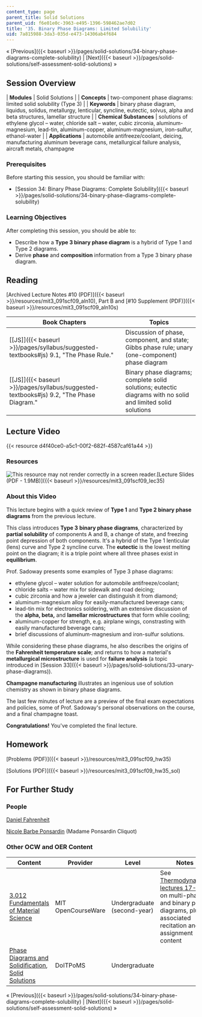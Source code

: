 ```yaml
---
content_type: page
parent_title: Solid Solutions
parent_uid: f6e01e0c-3963-e495-1396-598462ae7d02
title: '35. Binary Phase Diagrams: Limited Solubility'
uid: 7a815988-3da3-035d-e473-14306ab4f684
---
```


« [Previous]({{< baseurl >}}/pages/solid-solutions/34-binary-phase-diagrams-complete-solubility) | [Next]({{< baseurl >}}/pages/solid-solutions/self-assessment-solid-solutions) »

Session Overview
----------------

| **Modules** | Solid Solutions |
| **Concepts** | two-component phase diagrams: limited solid solubility (Type 3) |
| **Keywords** | binary phase diagram, liquidus, solidus, metallurgy, lenticular, syncline, eutectic, solvus, alpha and beta structures, lamellar structure |
| **Chemical Substances** | solutions of ethylene glycol – water, chloride salt – water, cubic zirconia, aluminum-magnesium, lead-tin, aluminum-copper, aluminum-magnesium, iron-sulfur, ethanol-water |
| **Applications** | automobile antifreeze/coolant, deicing, manufacturing aluminum beverage cans, metallurgical failure analysis, aircraft metals, champagne 

### Prerequisites

Before starting this session, you should be familiar with:

*   [Session 34: Binary Phase Diagrams: Complete Solubility]({{< baseurl >}}/pages/solid-solutions/34-binary-phase-diagrams-complete-solubility)

### Learning Objectives

After completing this session, you should be able to:

*   Describe how a **Type 3 binary phase diagram** is a hybrid of Type 1 and Type 2 diagrams.
*   Derive **phase** and **composition** information from a Type 3 binary phase diagram.

Reading
-------

[Archived Lecture Notes #10 (PDF)]({{< baseurl >}}/resources/mit3_091scf09_aln10), Part B and [#10 Supplement (PDF)]({{< baseurl >}}/resources/mit3_091scf09_aln10s)

| Book Chapters | Topics |
| --- | --- |
| [\[JS\]]({{< baseurl >}}/pages/syllabus/suggested-textbooks#js) 9.1, "The Phase Rule." | Discussion of phase, component, and state; Gibbs phase rule; unary (one-component) phase diagram |
| [\[JS\]]({{< baseurl >}}/pages/syllabus/suggested-textbooks#js) 9.2, "The Phase Diagram." | Binary phase diagrams; complete solid solutions; eutectic diagrams with no solid and limited solid solutions 

Lecture Video
-------------

{{< resource d4f40ce0-a5c1-00f2-682f-4587caf61a44 >}}

### Resources

![This resource may not render correctly in a screen reader.](/images/inacessible.gif)[Lecture Slides (PDF - 1.9MB)]({{< baseurl >}}/resources/mit3_091scf09_lec35)

### About this Video

This lecture begins with a quick review of **Type 1** and **Type 2 binary phase diagrams** from the previous lecture.

This class introduces **Type 3** **binary phase diagrams**, characterized by **partial solubility** of components A and B, a change of state, and freezing point depression of both components. It's a hybrid of the Type 1 lenticular (lens) curve and Type 2 syncline curve. The **eutectic** is the lowest melting point on the diagram; it is a triple point where all three phases exist in **equilibrium**.

Prof. Sadoway presents some examples of Type 3 phase diagrams:

*   ethylene glycol – water solution for automobile antifreeze/coolant;
*   chloride salts – water mix for sidewalk and road deicing;
*   cubic zirconia and how a jeweler can distinguish it from diamond;
*   aluminum-magnesium alloy for easily-manufactured beverage cans;
*   lead-tin mix for electronics soldering, with an extensive discussion of the **alpha, beta,** and **lamellar microstructures** that form while cooling;
*   aluminum-copper for strength, e.g. airplane wings, constrasting with easily manufactured beverage cans;
*   brief discussions of aluminum-magnesium and iron-sulfur solutions.

While considering these phase diagrams, he also describes the origins of the **Fahrenheit temperature scale**; and returns to how a material's **metallurgical microstructure** is used for **failure analysis** (a topic introduced in [Session 33]({{< baseurl >}}/pages/solid-solutions/33-unary-phase-diagrams)).

**Champagne manufacturing** illustrates an ingenious use of solution chemistry as shown in binary phase diagrams.

The last few minutes of lecture are a preview of the final exam expectations and policies, some of Prof. Sadoway's personal observations on the course, and a final champagne toast.

**Congratulations!** You've completed the final lecture.

Homework
--------

[Problems (PDF)]({{< baseurl >}}/resources/mit3_091scf09_hw35)

[Solutions (PDF)]({{< baseurl >}}/resources/mit3_091scf09_hw35_sol)

For Further Study
-----------------

### People

[Daniel Fahrenheit](http://en.wikipedia.org/wiki/Daniel_Gabriel_Fahrenheit)

[Nicole Barbe Ponsardin](http://en.wikipedia.org/wiki/Madame_Clicquot_Ponsardin) (Madame Ponsardin Cliquot)

### Other OCW and OER Content

| Content | Provider | Level | Notes |
| --- | --- | --- | --- |
| [3.012 Fundamentals of Material Science](/courses/3-012-fundamentals-of-materials-science-fall-2005) | MIT OpenCourseWare | Undergraduate (second-year) | See [Thermodynamics lectures 17-19](/courses/3-012-fundamentals-of-materials-science-fall-2005/pages/lecture-notes) on multi-phase and binary phase diagrams, plus associated recitation and assignment content |
| [Phase Diagrams and Solidification](http://www.doitpoms.ac.uk/tlplib/phase-diagrams/index.php), [Solid Solutions](http://www.doitpoms.ac.uk/tlplib/solid-solutions/index.php) | DoITPoMS | Undergraduate |   

« [Previous]({{< baseurl >}}/pages/solid-solutions/34-binary-phase-diagrams-complete-solubility) | [Next]({{< baseurl >}}/pages/solid-solutions/self-assessment-solid-solutions) »